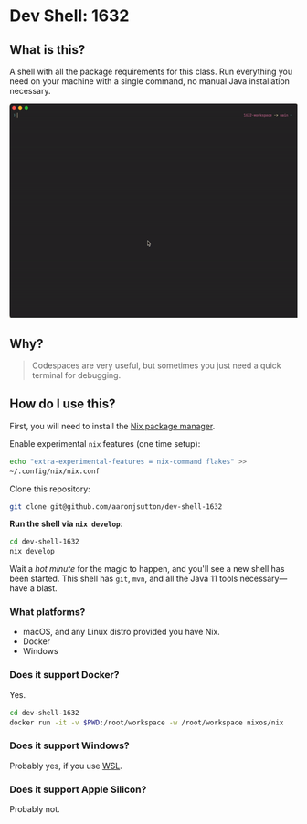 # Dev Shell: 1632

## What is this?

A shell with all the package requirements for this class. Run everything you
need on your machine with a single command, no manual Java installation
necessary.

<p align="center">
  <img src="/.github/media/terminal.gif" />
</p>

## Why?

> Codespaces are very useful, but sometimes you just need a quick terminal
> for debugging.

## How do I use this?

First, you will need to install the [Nix package manager](https://nixos.org/download).

Enable experimental `nix` features (one time setup):

```bash
echo "extra-experimental-features = nix-command flakes" >>
~/.config/nix/nix.conf

```

Clone this repository:

```bash
git clone git@github.com/aaronjsutton/dev-shell-1632
```

**Run the shell via `nix develop`**:

```bash
cd dev-shell-1632
nix develop
```

Wait a _hot minute_ for the magic to happen, and you'll see a new shell has been
started. This shell has `git`, `mvn`, and all the Java 11 tools necessary&mdash;
have a blast.

### What platforms?

- macOS, and any Linux distro provided you have Nix.
- Docker
- Windows

### Does it support Docker?

Yes.

```bash
cd dev-shell-1632
docker run -it -v $PWD:/root/workspace -w /root/workspace nixos/nix
```

### Does it support Windows?

Probably yes, if you use [WSL](https://learn.microsoft.com/en-us/windows/wsl/about).

### Does it support Apple Silicon?

Probably not.
